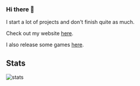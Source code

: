 ### Hi there 👋
I start a lot of projects and don't finish quite as much.

Check out my website [here](https://thbop.github.io/).

I also release some games [here](https://thbop.itch.io/).

## Stats
![stats](https://github-readme-stats.vercel.app/api/top-langs/?username=thbop&theme=gruvbox)
